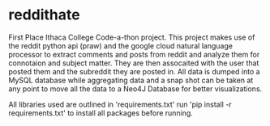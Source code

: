 # reddithate
First Place Ithaca College Code-a-thon project.
This project makes use of the reddit python api (praw) and the google cloud natural language processor
to extract comments and posts from reddit and analyze them for connotaion and subject matter. They are then assocaited with
the user that posted them and the subreddit they are posted in.
All data is dumped into a MySQL database while aggregating data and a snap shot can be taken at any point to 
move all the data to a Neo4J Database for better visualizations.

All libraries used are outlined in 'requirements.txt'
run 'pip install -r requirements.txt' to install all packages before running.
